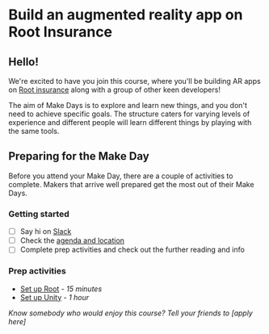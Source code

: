 # Build an augmented reality app on Root Insurance

## Hello!

We're excited to have you join this course, where you'll be building AR apps on [Root insurance](http://root.co.za/insurance/) along with a group of other keen developers!

The aim of Make Days is to explore and learn new things, and you don't need to achieve specific goals. The structure caters for varying levels of experience and different people will learn different things by playing with the same tools.

## Preparing for the Make Day

Before you attend your Make Day, there are a couple of activities to complete. Makers that arrive well prepared get the most out of their Make Days.

### Getting started

- [ ] Say hi on [Slack](https://offerzen-make.slack.com/)
- [ ] Check the [agenda and location](agenda.md)
- [ ] Complete prep activities and check out the further reading and info

### Prep activities
- [Set up Root](https://github.com/OfferZen-Make/arinsuretech-activity-root-setup) - *15 minutes*
- [Set up Unity](https://github.com/OfferZen-Make/arinsuretech-activity-unity-setup) - *1 hour*

*Know somebody who would enjoy this course? Tell your friends to [apply here]*
